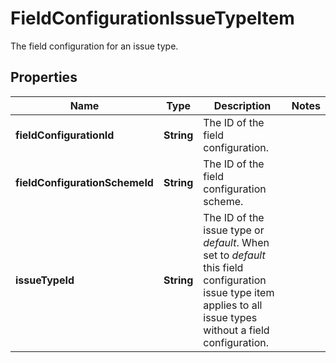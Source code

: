 

# FieldConfigurationIssueTypeItem

The field configuration for an issue type.

## Properties

| Name | Type | Description | Notes |
|------------ | ------------- | ------------- | -------------|
|**fieldConfigurationId** | **String** | The ID of the field configuration. |  |
|**fieldConfigurationSchemeId** | **String** | The ID of the field configuration scheme. |  |
|**issueTypeId** | **String** | The ID of the issue type or *default*. When set to *default* this field configuration issue type item applies to all issue types without a field configuration. |  |



